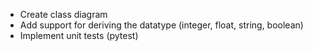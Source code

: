 - Create class diagram
- Add support for deriving the datatype (integer, float, string, boolean)
- Implement unit tests (pytest)
